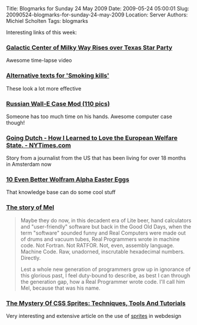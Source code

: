 Title: Blogmarks for Sunday 24 May 2009
Date: 2009-05-24 05:00:01
Slug: 20090524-blogmarks-for-sunday-24-may-2009
Location: Server
Authors: Michiel Scholten
Tags: blogmarks

<p>Interesting links of this week:</p>
<h3><a href="http://vimeo.com/4505537">Galactic Center of Milky Way Rises over Texas Star Party</a></h3>
<p>Awesome time-lapse video</p>
<h3><a href="http://stealourideas.tumblr.com/post/110064743">Alternative texts for 'Smoking kills'</a></h3>
<p>These look a lot more effective</p>
<h3><a href="http://acidcow.com/pics/2059-russian-wall-e-case-mod-110-pics.html">Russian Wall-E Case Mod (110 pics)</a></h3>
<p>Someone has too much time on his hands. Awesome computer case though!</p>
<h3><a href="http://www.nytimes.com/2009/05/03/magazine/03european-t.html">Going Dutch - How I Learned to Love the European Welfare State. - NYTimes.com</a></h3>
<p>Story from a journalist from the US that has been living for over 18 months in Amsterdam now</p>
<h3><a href="http://mashable.com/2009/05/17/better-wolfram-easter-eggs/">10 Even Better Wolfram Alpha Easter Eggs</a></h3>
<p>That knowledge base can do some cool stuff</p>
<h3><a href="http://www.pbm.com/~lindahl/mel.html">The story of Mel</a></h3>
<blockquote><p>Maybe they do now, in this decadent era of Lite beer, hand calculators and "user-friendly" software but back in the Good Old Days, when the term "software" sounded funny and Real Computers were made out of drums and vacuum tubes, Real Programmers wrote in machine code. Not Fortran. Not RATFOR. Not, even, assembly language. Machine Code. Raw, unadorned, inscrutable hexadecimal numbers. Directly.</p>

<p>Lest a whole new generation of programmers grow up in ignorance of this glorious past, I feel duty-bound to describe, as best I can through the generation gap, how a Real Programmer wrote code. I'll call him Mel, because that was his name.</p></blockquote>
<h3><a href="http://www.smashingmagazine.com/2009/04/27/the-mystery-of-css-sprites-techniques-tools-and-tutorials/">The Mystery Of CSS Sprites: Techniques, Tools And Tutorials</a></h3>
<p>Very interesting and extensive article on the use of <a href="http://en.wikipedia.org/wiki/Sprite_(computer_graphics)">sprites</a> in webdesign</p>
